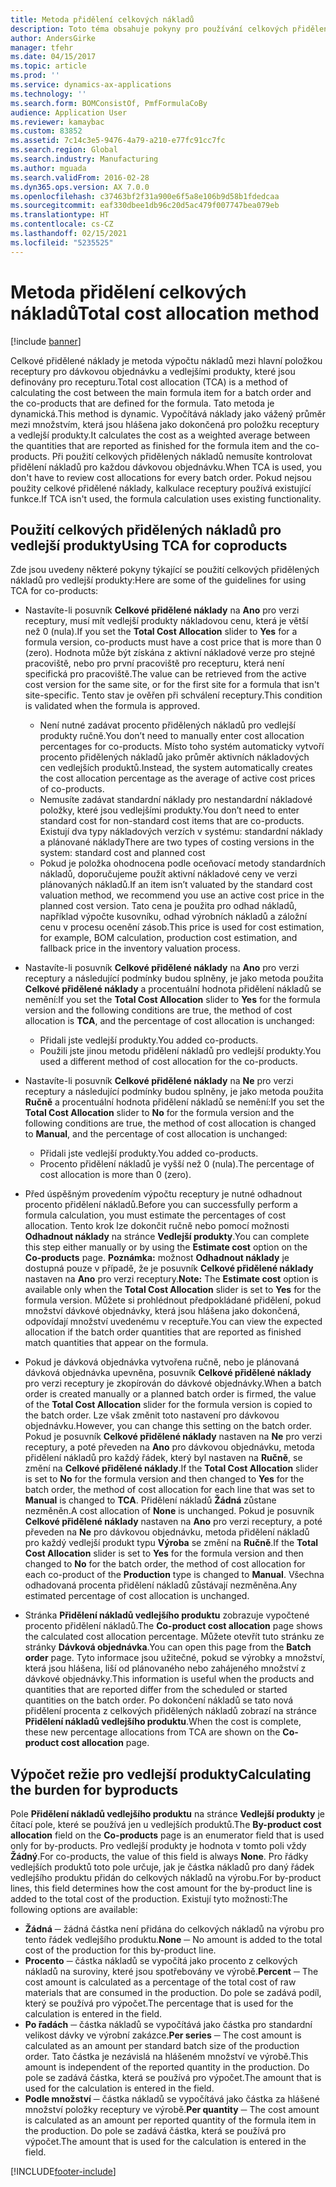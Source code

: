 ```yaml
---
title: Metoda přidělení celkových nákladů
description: Toto téma obsahuje pokyny pro používání celkových přidělených nákladů. Celkové přidělené náklady je metoda výpočtu nákladů mezi hlavní položkou receptury pro dávkovou objednávku a vedlejšími produkty, které jsou definovány pro recepturu.
author: AndersGirke
manager: tfehr
ms.date: 04/15/2017
ms.topic: article
ms.prod: ''
ms.service: dynamics-ax-applications
ms.technology: ''
ms.search.form: BOMConsistOf, PmfFormulaCoBy
audience: Application User
ms.reviewer: kamaybac
ms.custom: 83852
ms.assetid: 7c14c3e5-9476-4a79-a210-e77fc91cc7fc
ms.search.region: Global
ms.search.industry: Manufacturing
ms.author: mguada
ms.search.validFrom: 2016-02-28
ms.dyn365.ops.version: AX 7.0.0
ms.openlocfilehash: c37463bf2f31a900e6f5a8e106b9d58b1fdedcaa
ms.sourcegitcommit: eaf330dbee1db96c20d5ac479f007747bea079eb
ms.translationtype: HT
ms.contentlocale: cs-CZ
ms.lasthandoff: 02/15/2021
ms.locfileid: "5235525"
---
```

# <a name="total-cost-allocation-method"></a><span data-ttu-id="20f9c-104">Metoda přidělení celkových nákladů</span><span class="sxs-lookup"><span data-stu-id="20f9c-104">Total cost allocation method</span></span>

[!include [banner](../includes/banner.md)]

<span data-ttu-id="20f9c-105">Celkové přidělené náklady je metoda výpočtu nákladů mezi hlavní položkou receptury pro dávkovou objednávku a vedlejšími produkty, které jsou definovány pro recepturu.</span><span class="sxs-lookup"><span data-stu-id="20f9c-105">Total cost allocation (TCA) is a method of calculating the cost between the main formula item for a batch order and the co-products that are defined for the formula.</span></span> <span data-ttu-id="20f9c-106">Tato metoda je dynamická.</span><span class="sxs-lookup"><span data-stu-id="20f9c-106">This method is dynamic.</span></span> <span data-ttu-id="20f9c-107">Vypočítává náklady jako vážený průměr mezi množstvím, která jsou hlášena jako dokončená pro položku receptury a vedlejší produkty.</span><span class="sxs-lookup"><span data-stu-id="20f9c-107">It calculates the cost as a weighted average between the quantities that are reported as finished for the formula item and the co-products.</span></span> <span data-ttu-id="20f9c-108">Při použití celkových přidělených nákladů nemusíte kontrolovat přidělení nákladů pro každou dávkovou objednávku.</span><span class="sxs-lookup"><span data-stu-id="20f9c-108">When TCA is used, you don't have to review cost allocations for every batch order.</span></span> <span data-ttu-id="20f9c-109">Pokud nejsou použity celkové přidělené náklady, kalkulace receptury používá existující funkce.</span><span class="sxs-lookup"><span data-stu-id="20f9c-109">If TCA isn't used, the formula calculation uses existing functionality.</span></span>

## <a name="using-tca-for-coproducts"></a><span data-ttu-id="20f9c-110">Použití celkových přidělených nákladů pro vedlejší produkty</span><span class="sxs-lookup"><span data-stu-id="20f9c-110">Using TCA for coproducts</span></span>
<span data-ttu-id="20f9c-111">Zde jsou uvedeny některé pokyny týkající se použití celkových přidělených nákladů pro vedlejší produkty:</span><span class="sxs-lookup"><span data-stu-id="20f9c-111">Here are some of the guidelines for using TCA for co-products:</span></span>

-   <span data-ttu-id="20f9c-112">Nastavíte-li posuvník **Celkové přidělené náklady** na **Ano** pro verzi receptury, musí mít vedlejší produkty nákladovou cenu, která je větší než 0 (nula).</span><span class="sxs-lookup"><span data-stu-id="20f9c-112">If you set the **Total Cost Allocation** slider to **Yes** for a formula version, co-products must have a cost price that is more than 0 (zero).</span></span> <span data-ttu-id="20f9c-113">Hodnota může být získána z aktivní nákladové verze pro stejné pracoviště, nebo pro první pracoviště pro recepturu, která není specifická pro pracoviště.</span><span class="sxs-lookup"><span data-stu-id="20f9c-113">The value can be retrieved from the active cost version for the same site, or for the first site for a formula that isn't site-specific.</span></span> <span data-ttu-id="20f9c-114">Tento stav je ověřen při schválení receptury.</span><span class="sxs-lookup"><span data-stu-id="20f9c-114">This condition is validated when the formula is approved.</span></span>

    -   <span data-ttu-id="20f9c-115">Není nutné zadávat procento přidělených nákladů pro vedlejší produkty ručně.</span><span class="sxs-lookup"><span data-stu-id="20f9c-115">You don’t need to manually enter cost allocation percentages for co-products.</span></span> <span data-ttu-id="20f9c-116">Místo toho systém automaticky vytvoří procento přidělených nákladů jako průměr aktivních nákladových cen vedlejších produktů.</span><span class="sxs-lookup"><span data-stu-id="20f9c-116">Instead, the system automatically creates the cost allocation percentage as the average of active cost prices of co-products.</span></span> 
    -   <span data-ttu-id="20f9c-117">Nemusíte zadávat standardní náklady pro nestandardní nákladové položky, které jsou vedlejšími produkty.</span><span class="sxs-lookup"><span data-stu-id="20f9c-117">You don’t need to enter standard cost for non-standard cost items that are co-products.</span></span> <span data-ttu-id="20f9c-118">Existují dva typy nákladových verzích v systému: standardní náklady a plánované náklady</span><span class="sxs-lookup"><span data-stu-id="20f9c-118">There are two types of costing versions in the system: standard cost and planned cost</span></span> 
    -   <span data-ttu-id="20f9c-119">Pokud je položka ohodnocena podle oceňovací metody standardních nákladů, doporučujeme použít aktivní nákladové ceny ve verzi plánovaných nákladů.</span><span class="sxs-lookup"><span data-stu-id="20f9c-119">If an item isn’t valuated by the standard cost valuation method, we recommend you use an active cost price in the planned cost version.</span></span> <span data-ttu-id="20f9c-120">Tato cena je použita pro odhad nákladů, například výpočte kusovníku, odhad výrobních nákladů a záložní cenu v procesu ocenění zásob.</span><span class="sxs-lookup"><span data-stu-id="20f9c-120">This price is used for cost estimation, for example, BOM calculation, production cost estimation, and fallback price in the inventory valuation process.</span></span> 

-   <span data-ttu-id="20f9c-121">Nastavíte-li posuvník **Celkové přidělené náklady** na **Ano** pro verzi receptury a následující podmínky budou splněny, je jako metoda použita **Celkové přidělené náklady** a procentuální hodnota přidělení nákladů se nemění:</span><span class="sxs-lookup"><span data-stu-id="20f9c-121">If you set the **Total Cost Allocation** slider to **Yes** for the formula version and the following conditions are true, the method of cost allocation is **TCA**, and the percentage of cost allocation is unchanged:</span></span>
    -   <span data-ttu-id="20f9c-122">Přidali jste vedlejší produkty.</span><span class="sxs-lookup"><span data-stu-id="20f9c-122">You added co-products.</span></span>
    -   <span data-ttu-id="20f9c-123">Použili jste jinou metodu přidělení nákladů pro vedlejší produkty.</span><span class="sxs-lookup"><span data-stu-id="20f9c-123">You used a different method of cost allocation for the co-products.</span></span>
-   <span data-ttu-id="20f9c-124">Nastavíte-li posuvník **Celkové přidělené náklady** na **Ne** pro verzi receptury a následující podmínky budou splněny, je jako metoda použita **Ručně** a procentuální hodnota přidělení nákladů se nemění:</span><span class="sxs-lookup"><span data-stu-id="20f9c-124">If you set the **Total Cost Allocation** slider to **No** for the formula version and the following conditions are true, the method of cost allocation is changed to **Manual**, and the percentage of cost allocation is unchanged:</span></span>
    -   <span data-ttu-id="20f9c-125">Přidali jste vedlejší produkty.</span><span class="sxs-lookup"><span data-stu-id="20f9c-125">You added co-products.</span></span>
    -   <span data-ttu-id="20f9c-126">Procento přidělení nákladů je vyšší než 0 (nula).</span><span class="sxs-lookup"><span data-stu-id="20f9c-126">The percentage of cost allocation is more than 0 (zero).</span></span>
-   <span data-ttu-id="20f9c-127">Před úspěšným provedením výpočtu receptury je nutné odhadnout procento přidělení nákladů.</span><span class="sxs-lookup"><span data-stu-id="20f9c-127">Before you can successfully perform a formula calculation, you must estimate the percentages of cost allocation.</span></span> <span data-ttu-id="20f9c-128">Tento krok lze dokončit ručně nebo pomocí možnosti **Odhadnout náklady** na stránce **Vedlejší produkty**.</span><span class="sxs-lookup"><span data-stu-id="20f9c-128">You can complete this step either manually or by using the **Estimate cost** option on the **Co-products** page.</span></span> <span data-ttu-id="20f9c-129">**Poznámka:** možnost **Odhadnout náklady** je dostupná pouze v případě, že je posuvník **Celkové přidělené náklady** nastaven na **Ano** pro verzi receptury.</span><span class="sxs-lookup"><span data-stu-id="20f9c-129">**Note:** The **Estimate cost** option is available only when the **Total Cost Allocation** slider is set to **Yes** for the formula version.</span></span> <span data-ttu-id="20f9c-130">Můžete si prohlédnout předpokládané přidělení, pokud množství dávkové objednávky, která jsou hlášena jako dokončená, odpovídají množství uvedenému v receptuře.</span><span class="sxs-lookup"><span data-stu-id="20f9c-130">You can view the expected allocation if the batch order quantities that are reported as finished match quantities that appear on the formula.</span></span>
-   <span data-ttu-id="20f9c-131">Pokud je dávková objednávka vytvořena ručně, nebo je plánovaná dávková objednávka upevněna, posuvník **Celkové přidělené náklady** pro verzi receptury je zkopírován do dávkové objednávky.</span><span class="sxs-lookup"><span data-stu-id="20f9c-131">When a batch order is created manually or a planned batch order is firmed, the value of the **Total Cost Allocation** slider for the formula version is copied to the batch order.</span></span> <span data-ttu-id="20f9c-132">Lze však změnit toto nastavení pro dávkovou objednávku.</span><span class="sxs-lookup"><span data-stu-id="20f9c-132">However, you can change this setting on the batch order.</span></span> <span data-ttu-id="20f9c-133">Pokud je posuvník **Celkové přidělené náklady** nastaven na **Ne** pro verzi receptury, a poté převeden na **Ano** pro dávkovou objednávku, metoda přidělení nákladů pro každý řádek, který byl nastaven na **Ručně**, se změní na **Celkové přidělené náklady**.</span><span class="sxs-lookup"><span data-stu-id="20f9c-133">If the **Total Cost Allocation** slider is set to **No** for the formula version and then changed to **Yes** for the batch order, the method of cost allocation for each line that was set to **Manual** is changed to **TCA**.</span></span> <span data-ttu-id="20f9c-134">Přidělení nákladů **Žádná** zůstane nezměněn.</span><span class="sxs-lookup"><span data-stu-id="20f9c-134">A cost allocation of **None** is unchanged.</span></span> <span data-ttu-id="20f9c-135">Pokud je posuvník **Celkové přidělené náklady** nastaven na **Ano** pro verzi receptury, a poté převeden na **Ne** pro dávkovou objednávku, metoda přidělení nákladů pro každý vedlejší produkt typu **Výroba** se změní na **Ručně**.</span><span class="sxs-lookup"><span data-stu-id="20f9c-135">If the **Total Cost Allocation** slider is set to **Yes** for the formula version and then changed to **No** for the batch order, the method of cost allocation for each co-product of the **Production** type is changed to **Manual**.</span></span> <span data-ttu-id="20f9c-136">Všechna odhadovaná procenta přidělení nákladů zůstávají nezměněna.</span><span class="sxs-lookup"><span data-stu-id="20f9c-136">Any estimated percentage of cost allocation is unchanged.</span></span>
-   <span data-ttu-id="20f9c-137">Stránka **Přidělení nákladů vedlejšího produktu** zobrazuje vypočtené procento přidělení nákladů.</span><span class="sxs-lookup"><span data-stu-id="20f9c-137">The **Co-product cost allocation** page shows the calculated cost allocation percentage.</span></span> <span data-ttu-id="20f9c-138">Můžete otevřít tuto stránku ze stránky **Dávková objednávka**.</span><span class="sxs-lookup"><span data-stu-id="20f9c-138">You can open this page from the **Batch order** page.</span></span> <span data-ttu-id="20f9c-139">Tyto informace jsou užitečné, pokud se výrobky a množství, která jsou hlášena, liší od plánovaného nebo zahájeného množství z dávkové objednávky.</span><span class="sxs-lookup"><span data-stu-id="20f9c-139">This information is useful when the products and quantities that are reported differ from the scheduled or started quantities on the batch order.</span></span> <span data-ttu-id="20f9c-140">Po dokončení nákladů se tato nová přidělení procenta z celkových přidělených nákladů zobrazí na stránce **Přidělení nákladů vedlejšího produktu**.</span><span class="sxs-lookup"><span data-stu-id="20f9c-140">When the cost is complete, these new percentage allocations from TCA are shown on the **Co-product cost allocation** page.</span></span>

## <a name="calculating-the-burden-for-byproducts"></a><span data-ttu-id="20f9c-141">Výpočet režie pro vedlejší produkty</span><span class="sxs-lookup"><span data-stu-id="20f9c-141">Calculating the burden for byproducts</span></span>
<span data-ttu-id="20f9c-142">Pole **Přidělení nákladů vedlejšího produktu** na stránce **Vedlejší produkty** je čítací pole, které se používá jen u vedlejších produktů.</span><span class="sxs-lookup"><span data-stu-id="20f9c-142">The **By-product cost allocation** field on the **Co-products** page is an enumerator field that is used only for by-products.</span></span> <span data-ttu-id="20f9c-143">Pro vedlejší produkty je hodnota v tomto poli vždy **Žádný**.</span><span class="sxs-lookup"><span data-stu-id="20f9c-143">For co-products, the value of this field is always **None**.</span></span> <span data-ttu-id="20f9c-144">Pro řádky vedlejších produktů toto pole určuje, jak je částka nákladů pro daný řádek vedlejšího produktu přidán do celkových nákladů na výrobu.</span><span class="sxs-lookup"><span data-stu-id="20f9c-144">For by-product lines, this field determines how the cost amount for the by-product line is added to the total cost of the production.</span></span> <span data-ttu-id="20f9c-145">Existují tyto možnosti:</span><span class="sxs-lookup"><span data-stu-id="20f9c-145">The following options are available:</span></span>

-   <span data-ttu-id="20f9c-146">**Žádná** ─ žádná částka není přidána do celkových nákladů na výrobu pro tento řádek vedlejšího produktu.</span><span class="sxs-lookup"><span data-stu-id="20f9c-146">**None** ─ No amount is added to the total cost of the production for this by-product line.</span></span>
-   <span data-ttu-id="20f9c-147">**Procento** ─ částka nákladů se vypočítá jako procento z celkových nákladů na suroviny, které jsou spotřebovány ve výrobě.</span><span class="sxs-lookup"><span data-stu-id="20f9c-147">**Percent** ─ The cost amount is calculated as a percentage of the total cost of raw materials that are consumed in the production.</span></span> <span data-ttu-id="20f9c-148">Do pole se zadává podíl, který se používá pro výpočet.</span><span class="sxs-lookup"><span data-stu-id="20f9c-148">The percentage that is used for the calculation is entered in the field.</span></span>
-   <span data-ttu-id="20f9c-149">**Po řadách** ─ částka nákladů se vypočítává jako částka pro standardní velikost dávky ve výrobní zakázce.</span><span class="sxs-lookup"><span data-stu-id="20f9c-149">**Per series** ─ The cost amount is calculated as an amount per standard batch size of the production order.</span></span> <span data-ttu-id="20f9c-150">Tato částka je nezávislá na hlášeném množství ve výrobě.</span><span class="sxs-lookup"><span data-stu-id="20f9c-150">This amount is independent of the reported quantity in the production.</span></span> <span data-ttu-id="20f9c-151">Do pole se zadává částka, která se používá pro výpočet.</span><span class="sxs-lookup"><span data-stu-id="20f9c-151">The amount that is used for the calculation is entered in the field.</span></span>
-   <span data-ttu-id="20f9c-152">**Podle množství** ─ částka nákladů se vypočítává jako částka za hlášené množství položky receptury ve výrobě.</span><span class="sxs-lookup"><span data-stu-id="20f9c-152">**Per quantity** ─ The cost amount is calculated as an amount per reported quantity of the formula item in the production.</span></span> <span data-ttu-id="20f9c-153">Do pole se zadává částka, která se používá pro výpočet.</span><span class="sxs-lookup"><span data-stu-id="20f9c-153">The amount that is used for the calculation is entered in the field.</span></span>






[!INCLUDE[footer-include](../../includes/footer-banner.md)]